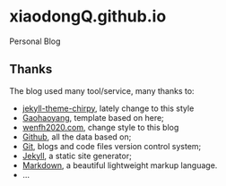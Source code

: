# xiaodongQ.github.io

Personal Blog

## Thanks

The blog used many tool/service, many thanks to:

* [jekyll-theme-chirpy](https://github.com/cotes2020/jekyll-theme-chirpy), lately change to this style
* [Gaohaoyang](https://github.com/Gaohaoyang/gaohaoyang.github.io.git), template based on here;
* [wenfh2020.com](https://wenfh2020.com), change style to this blog
* [Github](https://github.com/), all the data based on;
* [Git](https://git-scm.com/), blogs and code files version control system;
* [Jekyll](http://jekyllrb.com/), a static site generator;
* [Markdown](https://daringfireball.net/projects/markdown/), a beautiful lightweight markup language.
* …
